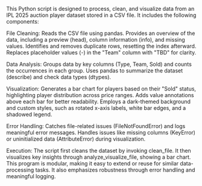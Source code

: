 This Python script is designed to process, clean, and visualize data from an IPL 2025 auction player dataset stored in a CSV file. It includes the following components:

File Cleaning:
Reads the CSV file using pandas.
Provides an overview of the data, including a preview (head), column information (info), and missing values.
Identifies and removes duplicate rows, resetting the index afterward.
Replaces placeholder values (-) in the "Team" column with "TBD" for clarity.

Data Analysis:
Groups data by key columns (Type, Team, Sold) and counts the occurrences in each group.
Uses pandas to summarize the dataset (describe) and check data types (dtypes).

Visualization:
Generates a bar chart for players based on their "Sold" status, highlighting player distribution across price ranges.
Adds value annotations above each bar for better readability.
Employs a dark-themed background and custom styles, such as rotated x-axis labels, white bar edges, and a shadowed legend.

Error Handling:
Catches file-related issues (FileNotFoundError) and logs meaningful error messages.
Handles issues like missing columns (KeyError) or uninitialized data (AttributeError) during visualization.

Execution:
The script first cleans the dataset by invoking clean_file.
It then visualizes key insights through analyze_visualize_file, showing a bar chart.
This program is modular, making it easy to extend or reuse for similar data-processing tasks. It also emphasizes robustness through error handling and meaningful logging.
